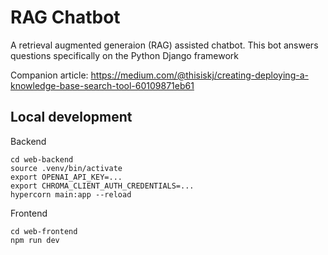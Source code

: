 # RAG Chatbot

A retrieval augmented generaion (RAG) assisted chatbot. This bot answers questions specifically on the Python Django framework

Companion article: https://medium.com/@thisiskj/creating-deploying-a-knowledge-base-search-tool-60109871eb61

## Local development

Backend
```
cd web-backend
source .venv/bin/activate
export OPENAI_API_KEY=...
export CHROMA_CLIENT_AUTH_CREDENTIALS=...
hypercorn main:app --reload
```

Frontend
```
cd web-frontend
npm run dev
```